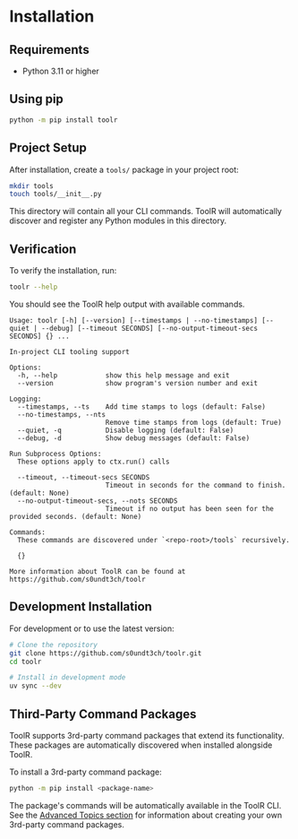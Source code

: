 # Installation

## Requirements

- Python 3.11 or higher

## Using pip

```bash
python -m pip install toolr
```

## Project Setup

After installation, create a `tools/` package in your project root:

```bash
mkdir tools
touch tools/__init__.py
```

This directory will contain all your CLI commands. ToolR will automatically discover and register any Python modules in this directory.

## Verification

To verify the installation, run:

```bash
toolr --help
```

You should see the ToolR help output with available commands.

```console
Usage: toolr [-h] [--version] [--timestamps | --no-timestamps] [--quiet | --debug] [--timeout SECONDS] [--no-output-timeout-secs SECONDS] {} ...

In-project CLI tooling support

Options:
  -h, --help            show this help message and exit
  --version             show program's version number and exit

Logging:
  --timestamps, --ts    Add time stamps to logs (default: False)
  --no-timestamps, --nts
                        Remove time stamps from logs (default: True)
  --quiet, -q           Disable logging (default: False)
  --debug, -d           Show debug messages (default: False)

Run Subprocess Options:
  These options apply to ctx.run() calls

  --timeout, --timeout-secs SECONDS
                        Timeout in seconds for the command to finish. (default: None)
  --no-output-timeout-secs, --nots SECONDS
                        Timeout if no output has been seen for the provided seconds. (default: None)

Commands:
  These commands are discovered under `<repo-root>/tools` recursively.

  {}

More information about ToolR can be found at https://github.com/s0undt3ch/toolr
```

## Development Installation

For development or to use the latest version:

```bash
# Clone the repository
git clone https://github.com/s0undt3ch/toolr.git
cd toolr

# Install in development mode
uv sync --dev
```

## Third-Party Command Packages

ToolR supports 3rd-party command packages that extend its functionality. These packages are automatically discovered when installed alongside ToolR.

To install a 3rd-party command package:

```bash
python -m pip install <package-name>
```

The package's commands will be automatically available in the ToolR CLI. See the [Advanced Topics section](../usage/index.md#advanced-topics) for information about creating your own 3rd-party command packages.

